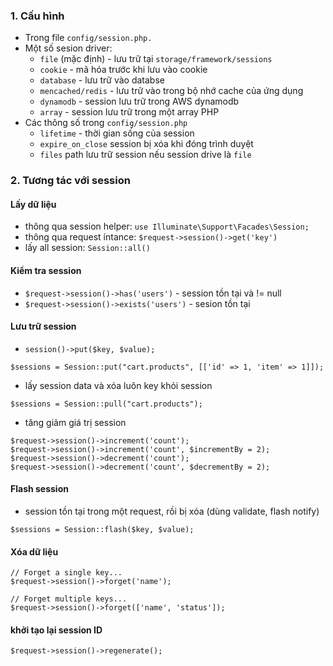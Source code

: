 ### 1. Cấu hình
- Trong file `config/session.php.`
- Một số sesion driver:
  - `file` (mặc định) - lưu trữ tại  `storage/framework/sessions`
  - `cookie` - mã hóa trước khi lưu vào cookie
  - `database` - lưu trữ vào databse
  - `mencached/redis` - lưu trữ vào trong bộ nhớ cache của ứng dụng
  - `dynamodb` - session lưu trữ trong AWS dynamodb
  - `array` - session lưu trữ trong một array PHP
- Các thông số trong `config/session.php`
  - `lifetime` - thời gian sống của session
  - `expire_on_close` session bị xóa khi đóng trình duyệt
  - `files` path lưu trữ session nếu session drive là `file`
### 2. Tương tác với session
#### Lấy dữ liệu
- thông qua session helper: `use Illuminate\Support\Facades\Session;`
- thông qua request íntance: `$request->session()->get('key')`
- lấy all session: `Session::all()`
#### Kiểm tra session
- `$request->session()->has('users')` - session tồn tại và != null
- `$request->session()->exists('users')` - sesion tồn tại
#### Lưu trữ session
- `session()->put($key, $value);`
```
$sessions = Session::put("cart.products", [['id' => 1, 'item' => 1]]);
```
- lấy session data và xóa luôn key khỏi session
```
$sessions = Session::pull("cart.products");
```
- tăng giảm giá trị session
```
$request->session()->increment('count'); 
$request->session()->increment('count', $incrementBy = 2);
$request->session()->decrement('count');
$request->session()->decrement('count', $decrementBy = 2);
```
#### Flash session
- session tồn tại trong một request, rồi bị xóa (dùng validate, flash notify)
```
$sessions = Session::flash($key, $value);
```
#### Xóa dữ liệu
```
// Forget a single key...
$request->session()->forget('name');

// Forget multiple keys...
$request->session()->forget(['name', 'status']);
```
#### khởi tạo lại session ID
```
$request->session()->regenerate();
```
 
